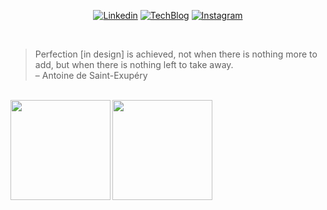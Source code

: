 <div align="center">
    
[![Linkedin](https://img.shields.io/badge/hyun.hwang-%231DA1F2.svg?style=for-the-badge&logo=Linkedin&logoColor=white)](https://www.linkedin.com/in/xtring/)
[![TechBlog](https://img.shields.io/badge/TechBlog-%231DA1F2.svg?style=for-the-badge&logoColor=white)](https://xtring-dev.tistory.com/)
[![Instagram](https://img.shields.io/badge/xtring-%23E4405F.svg?style=for-the-badge&logo=Instagram&logoColor=white)](https://www.instagram.com/x6tri3n0g/)

</div>

<br />

> Perfection [in design] is achieved, not when there is nothing more to add, but when there is nothing left to take away.  
> – Antoine de Saint-Exupéry

<br />

<div style="width: 100%;">
    <img src="https://github-readme-stats.vercel.app/api/top-langs/?username=x6tri3n0g&hide_border=true&layout=compact&theme=algolia" align="left" style="height: 160px;" />
    <img src="https://github-readme-stats.vercel.app/api?username=x6tri3n0g&show_icons=true&count_private=true&hide_border=true&theme=algolia" align="left" style="height: 160px;" />
</div>
